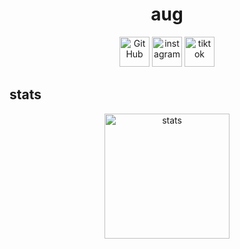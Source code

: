 <h1 align="center">aug</a></h1>

<p align="center">
  <a href="https://github.com/unionists">
    <picture>
      <source media="(prefers-color-scheme: dark)" srcset="https://cdn.simpleicons.org/github/white">  
      <img alt="GitHub" title="GitHub" height="48" width="48" src="https://cdn.simpleicons.org/github"></picture></a>
  <a href="https://www.instagram.com/03ur">
    <picture>
      <source media="(prefers-color-scheme: dark)" srcset="https://cdn.simpleicons.org/instagram/white">
      <img alt="instagram" title="instagram" height="48" width="48" src="https://cdn.simpleicons.org/instagram"></picture></a>
  <a href="https://tiktok.com/@immo">
    <img alt="tiktok" title="tiktok" height="48" width="48" src="https://cdn.simpleicons.org/tiktok/white"></a>
</p>


## stats
<p align="center">
  <a href="https://github-readme-stats.vercel.app/api?username=commended&show_icons=true&count_private=true&theme=default">
    <picture>
      <source media="https://github-readme-stats.vercel.app/api?username=commended&show_icons=true&count_private=true&theme=default">
      <img alt="stats" title="stats" height="200" width="200" src="https://github-readme-stats.vercel.app/api?username=commended&show_icons=true&count_private=true&theme=default">
    </picture></a>
</p> 
